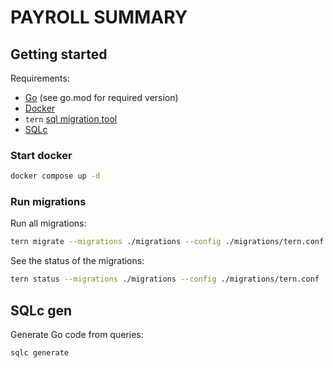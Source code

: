 # PAYROLL SUMMARY

## Getting started

Requirements:
- [Go](https://go.dev/) (see go.mod for required version)
- [Docker](https://www.docker.com/)
- `tern` [sql migration tool](https://github.com/jackc/tern)
- [SQLc](https://docs.sqlc.dev/en/stable/overview/install.html)

### Start docker

```sh
docker compose up -d
```

### Run migrations

Run all migrations:
```sh
tern migrate --migrations ./migrations --config ./migrations/tern.conf
```

See the status of the migrations:
```sh
tern status --migrations ./migrations --config ./migrations/tern.conf
```

## SQLc gen

Generate Go code from queries:
```sh
sqlc generate
```